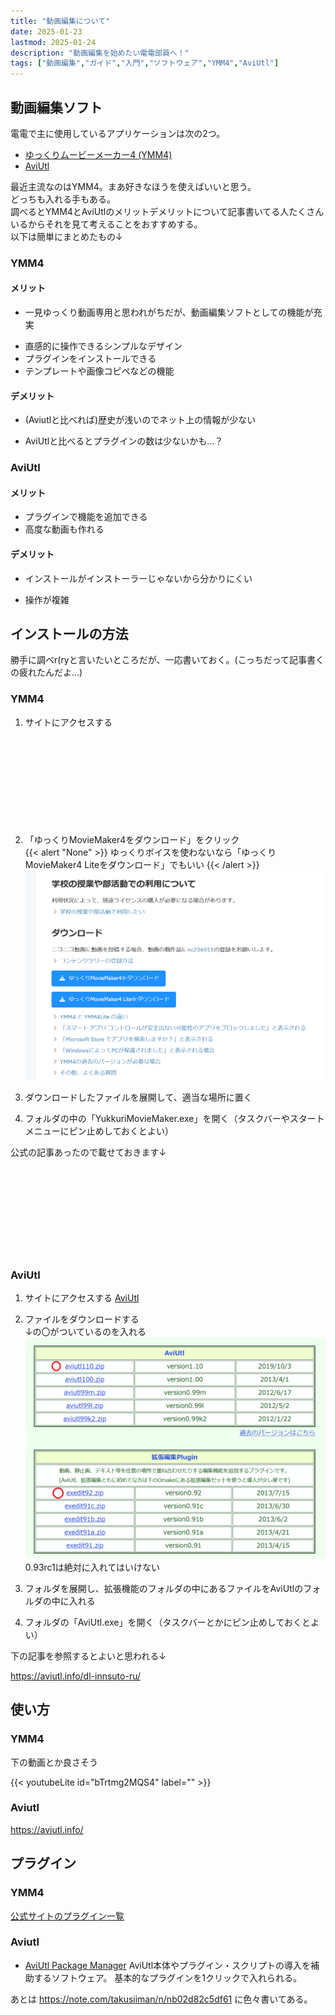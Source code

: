 ```yaml
---
title: "動画編集について"
date: 2025-01-23
lastmod: 2025-01-24
description: "動画編集を始めたい電電部員へ！"
tags: ["動画編集","ガイド","入門","ソフトウェア","YMM4","AviUtl"]
---
```


## 動画編集ソフト
電電で主に使用しているアプリケーションは次の2つ。

- [ゆっくりムービーメーカー4 (YMM4)](https://manjubox.net/ymm4/)
- [AviUtl](https://spring-fragrance.mints.ne.jp/aviutl/)

最近主流なのはYMM4。まあ好きなほうを使えばいいと思う。<br>
どっちも入れる手もある。<br>
調べるとYMM4とAviUtlのメリットデメリットについて記事書いてる人たくさんいるからそれを見て考えることをおすすめする。<br><!-- その記事貼って… -->
以下は簡単にまとめたもの↓

### YMM4

#### メリット
- 一見ゆっくり動画専用と思われがちだが、動画編集ソフトとしての機能が充実<br>
<!-- - 画質がいい<br> -->
- 直感的に操作できるシンプルなデザイン
- プラグインをインストールできる
- テンプレートや画像コピペなどの機能

#### デメリット

- (Aviutlと比べれば)歴史が浅いのでネット上の情報が少ない<br>
<!-- - インストールがインストーラーじゃないから分かりにくい←両方同じなら書かなくていいと<br> -->
- AviUtlと比べるとプラグインの数は少ないかも…？

### AviUtl

#### メリット
- プラグインで機能を追加できる<br>
- 高度な動画も作れる<br>
<!-- - 画像も作れる←YMM4でもできます -->

#### デメリット
- インストールがインストーラーじゃないから分かりにくい<br>
<!-- - 画質がそうでもない←設定変えればFHDも読み込めたはず<br> -->
- 操作が複雑

## インストールの方法
勝手に調べr(ryと言いたいところだが、一応書いておく。(こっちだって記事書くの疲れたんだよ…)

### YMM4
1. サイトにアクセスする
<div class="iframely-embed"><div class="iframely-responsive" style="height: 140px; padding-bottom: 0;"><a href="https://manjubox.net/ymm4/" data-iframely-url="//cdn.iframe.ly/api/iframe?url=https%3A%2F%2Fmanjubox.net%2Fymm4%2F&key=b9b9b5c9e15cf48ae344d4a4438ad2f5"></a></div></div><script async src="//cdn.iframe.ly/embed.js" charset="utf-8"></script>

2. 「ゆっくりMovieMaker4をダウンロード」をクリック<br>
{{< alert "None" >}}
ゆっくりボイスを使わないなら「ゆっくりMovieMaker4 Liteをダウンロード」でもいい
{{< /alert >}}
![実際の画面](img/img1.png)

3. ダウンロードしたファイルを展開して、適当な場所に置く<br>

4. フォルダの中の「YukkuriMovieMaker.exe」を開く（タスクバーやスタートメニューにピン止めしておくとよい）<br>

公式の記事あったので載せておきます↓
<div class="iframely-embed"><div class="iframely-responsive" style="height: 140px; padding-bottom: 0;"><a href="https://manjubox.net/ymm4/faq/startup_trouble/install/" data-iframely-url="//cdn.iframe.ly/api/iframe?url=https%3A%2F%2Fmanjubox.net%2Fymm4%2Ffaq%2Fstartup_trouble%2Finstall%2F&key=b9b9b5c9e15cf48ae344d4a4438ad2f5"></a></div></div><script async src="//cdn.iframe.ly/embed.js" charset="utf-8"></script>

### AviUtl
1. サイトにアクセスする
[AviUtl](https://spring-fragrance.mints.ne.jp/aviutl/)

2. ファイルをダウンロードする<br>
↓の〇がついているのを入れる
![実際の画面](img/img2.png)
0.93rc1は絶対に入れてはいけない

3. フォルダを展開し、拡張機能のフォルダの中にあるファイルをAviUtlのフォルダの中に入れる<br>

4. フォルダの「AviUtl.exe」を開く（タスクバーとかにピン止めしておくとよい）<br>

下の記事を参照するとよいと思われる↓

https://aviutl.info/dl-innsuto-ru/

## 使い方

### YMM4
下の動画とか良さそう

{{< youtubeLite id="bTrtmg2MQS4" label="" >}}

### Aviutl

https://aviutl.info/

## プラグイン

### YMM4

[公式サイトのプラグイン一覧](https://manjubox.net/ymm4/faq/plugin/list/)

### Aviutl

- [AviUtl Package Manager](https://team-apm.github.io/apm/)
AviUtl本体やプラグイン・スクリプトの導入を補助するソフトウェア。
基本的なプラグインを1クリックで入れられる。

あとは
https://note.com/takusiiman/n/nb02d82c5df61
に色々書いてある。